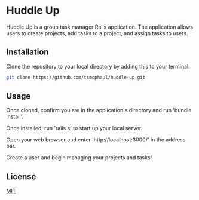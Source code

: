 # Huddle Up

Huddle Up is a group task manager Rails application.  The application allows users to create projects, add tasks to a project, and assign tasks to users.

## Installation

Clone the repository to your local directory by adding this to your terminal:

```bash
git clone https://github.com/tsmcphaul/huddle-up.git
```
## Usage

Once cloned, confirm you are in the application's directory and run 'bundle install'.  

Once installed, run 'rails s' to start up your local server.

Open your web browser and enter 'http://localhost:3000/' in the address bar.

Create a user and begin managing your projects and tasks!

## License
[MIT](https://choosealicense.com/licenses/mit/)
